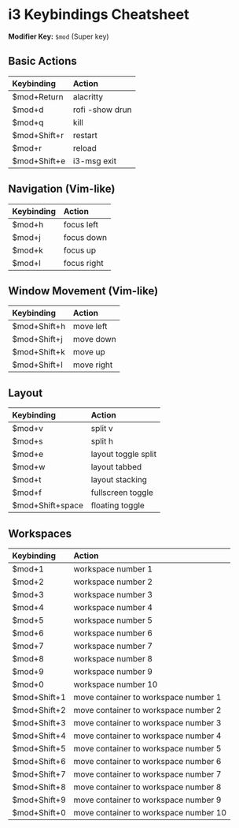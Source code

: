 # i3 Keybindings Cheatsheet

**Modifier Key:** `$mod` (Super key)

## Basic Actions

| Keybinding | Action |
| :--------- | :----- |
| $mod+Return | alacritty |
| $mod+d | rofi -show drun |
| $mod+q | kill |
| $mod+Shift+r | restart |
| $mod+r | reload |
| $mod+Shift+e | i3-msg exit |

## Navigation (Vim-like)

| Keybinding | Action |
| :--------- | :----- |
| $mod+h | focus left |
| $mod+j | focus down |
| $mod+k | focus up |
| $mod+l | focus right |

## Window Movement (Vim-like)

| Keybinding | Action |
| :--------- | :----- |
| $mod+Shift+h | move left |
| $mod+Shift+j | move down |
| $mod+Shift+k | move up |
| $mod+Shift+l | move right |

## Layout

| Keybinding | Action |
| :--------- | :----- |
| $mod+v | split v |
| $mod+s | split h |
| $mod+e | layout toggle split |
| $mod+w | layout tabbed |
| $mod+t | layout stacking |
| $mod+f | fullscreen toggle |
| $mod+Shift+space | floating toggle |

## Workspaces

| Keybinding | Action |
| :--------- | :----- |
| $mod+1 | workspace number 1 |
| $mod+2 | workspace number 2 |
| $mod+3 | workspace number 3 |
| $mod+4 | workspace number 4 |
| $mod+5 | workspace number 5 |
| $mod+6 | workspace number 6 |
| $mod+7 | workspace number 7 |
| $mod+8 | workspace number 8 |
| $mod+9 | workspace number 9 |
| $mod+0 | workspace number 10 |
| $mod+Shift+1 | move container to workspace number 1 |
| $mod+Shift+2 | move container to workspace number 2 |
| $mod+Shift+3 | move container to workspace number 3 |
| $mod+Shift+4 | move container to workspace number 4 |
| $mod+Shift+5 | move container to workspace number 5 |
| $mod+Shift+6 | move container to workspace number 6 |
| $mod+Shift+7 | move container to workspace number 7 |
| $mod+Shift+8 | move container to workspace number 8 |
| $mod+Shift+9 | move container to workspace number 9 |
| $mod+Shift+0 | move container to workspace number 10 |
